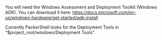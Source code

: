 You will need the Windows Assessment and Deployment Toolkit (Windows ADK). You can download it here:
https://docs.microsoft.com/en-us/windows-hardware/get-started/adk-install

Currently PackerShell looks for the Deployment Tools in "$project_root/windows/Deployment Tools".